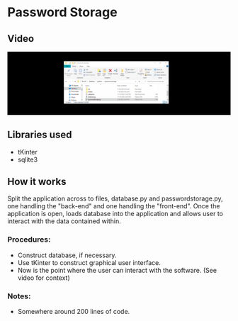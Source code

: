 # Password Storage

## Video
![GIF password app](https://github.com/JackFlexington/python_project_showcase/blob/master/password_storage/password_app.gif)

## Libraries used
* tKinter
* sqlite3

## How it works
Split the application across to files, database.py and passwordstorage.py, one handling the "back-end" and one handling the "front-end". Once the application is open, loads database into the application and allows user to interact with the data contained within.

### Procedures:
* Construct database, if necessary.
* Use tKinter to construct graphical user interface.
* Now is the point where the user can interact with the software. (See video for context)

### Notes:
* Somewhere around 200 lines of code.
